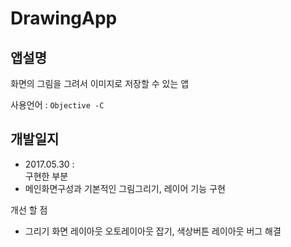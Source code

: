 # DrawingApp

## 앱설명 ##
  화면의 그림을 그려서 이미지로 저장할 수 있는 앱 
  
사용언어 : ```Objective -C```

## 개발일지 
 - 2017.05.30 :   
     구현한 부분
  - 메인화면구성과 기본적인 그림그리기, 레이어 기능 구현 

 개선 할 점
  -  그리기 화면 레이아웃  오토레이아웃 잡기, 색상버튼 레이아웃 버그 해결			 

